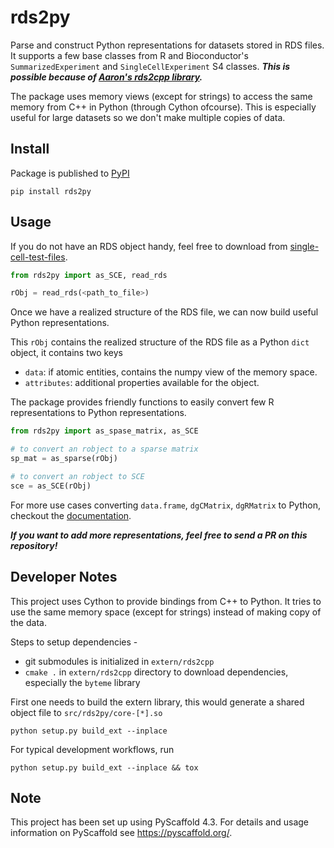 # rds2py

Parse and construct Python representations for datasets stored in RDS files. It supports a few base classes from R and Bioconductor's `SummarizedExperiment` and `SingleCellExperiment` S4 classes. ***This is possible because of [Aaron's rds2cpp library](https://github.com/LTLA/rds2cpp).***

The package uses memory views (except for strings) to access the same memory from C++ in Python (through Cython ofcourse). This is especially useful for large datasets so we don't make multiple copies of data.

## Install

Package is published to [PyPI](https://pypi.org/project/rds2py/)

```shell
pip install rds2py
```

## Usage

If you do not have an RDS object handy, feel free to download from [single-cell-test-files](https://github.com/jkanche/random-test-files/releases).

```python
from rds2py import as_SCE, read_rds

rObj = read_rds(<path_to_file>)
```

Once we have a realized structure of the RDS file, we can now build useful Python representations.

This `rObj` contains the realized structure of the RDS file as a Python `dict` object, it contains two keys 
- `data`: if atomic entities, contains the numpy view of the memory space.
- `attributes`: additional properties available for the object. 

The package provides friendly functions to easily convert few R representations to Python representations.

```python
from rds2py import as_spase_matrix, as_SCE

# to convert an robject to a sparse matrix
sp_mat = as_sparse(rObj)

# to convert an robject to SCE
sce = as_SCE(rObj)
```

For more use cases converting `data.frame`, `dgCMatrix`, `dgRMatrix` to Python, checkout the [documentation](https://biocpy.github.io/rds2py/).

***If you want to add more representations, feel free to send a PR on this repository!***


## Developer Notes

This project uses Cython to provide bindings from C++ to Python. It tries to use the same memory space (except for strings) instead of making copy of the data.

Steps to setup dependencies - 

- git submodules is initialized in `extern/rds2cpp`
- `cmake .` in `extern/rds2cpp` directory to download dependencies, especially the `byteme` library

First one needs to build the extern library, this would generate a shared object file to `src/rds2py/core-[*].so`

```shell
python setup.py build_ext --inplace
```

For typical development workflows, run

```shell
python setup.py build_ext --inplace && tox
```


<!-- pyscaffold-notes -->

## Note

This project has been set up using PyScaffold 4.3. For details and usage
information on PyScaffold see https://pyscaffold.org/.
